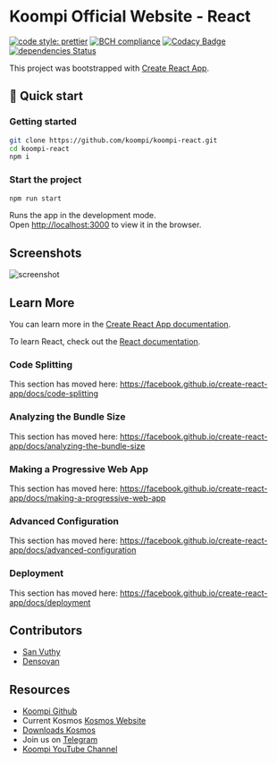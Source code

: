 # Koompi Official Website - React

 [![code style: prettier](https://img.shields.io/badge/code_style-prettier-ff69b4.svg?style=flat-square)](https://github.com/prettier/prettier) [![BCH compliance](https://bettercodehub.com/edge/badge/cbun097/koompi-react?branch=master)](https://bettercodehub.com/) [![Codacy Badge](https://api.codacy.com/project/badge/Grade/7853e61bcd0c4eb3bbac8d63e152989b)](https://www.codacy.com/manual/cbun097/koompi-react?utm_source=github.com&amp;utm_medium=referral&amp;utm_content=cbun097/koompi-react&amp;utm_campaign=Badge_Grade) [![dependencies Status](https://david-dm.org/cbun097/koompi-react/status.svg)](https://david-dm.org/cbun097/koompi-react)

This project was bootstrapped with [Create React App](https://github.com/facebook/create-react-app).

## 🚀 Quick start

### Getting started

```bash
git clone https://github.com/koompi/koompi-react.git
cd koompi-react
npm i
```

### Start the project

```bash
npm run start
```

Runs the app in the development mode.\
Open <http://localhost:3000> to view it in the browser.

## Screenshots

![screenshot](https://raw.githubusercontent.com/cbun097/koompi-react/linting/public/img/screenshot.png)

## Learn More

You can learn more in the [Create React App documentation](https://facebook.github.io/create-react-app/docs/getting-started).

To learn React, check out the [React documentation](https://reactjs.org/).

### Code Splitting

This section has moved here: <https://facebook.github.io/create-react-app/docs/code-splitting>

### Analyzing the Bundle Size

This section has moved here: <https://facebook.github.io/create-react-app/docs/analyzing-the-bundle-size>

### Making a Progressive Web App

This section has moved here: <https://facebook.github.io/create-react-app/docs/making-a-progressive-web-app>

### Advanced Configuration

This section has moved here: <https://facebook.github.io/create-react-app/docs/advanced-configuration>

### Deployment

This section has moved here: <https://facebook.github.io/create-react-app/docs/deployment>

## Contributors

- [San Vuthy](https://github.com/san-vuthy)
- [Densovan](https://github.com/Densovan)
  
## Resources

- [Koompi Github](https://github.com/Koompi)
- Current Kosmos [Kosmos Website](https://kosmos.kramaos.org/)
- [Downloads Kosmos](https://kosmos.kramaos.org/kosmos)
- Join us on [Telegram](t.me/koompi)
- [Koompi YouTube Channel](https://www.youtube.com/channel/UC_j4WMcUMt9QsUphFYAsQpg)
